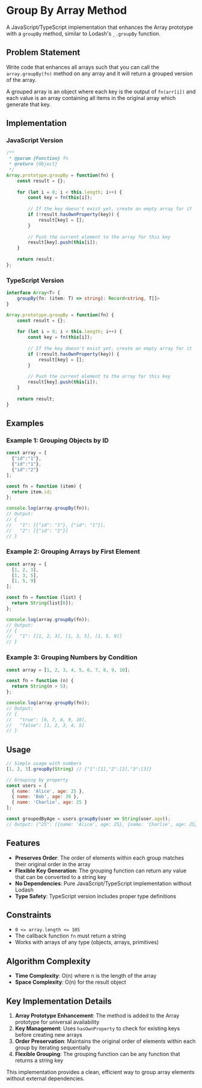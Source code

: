 # Group By Array Method

A JavaScript/TypeScript implementation that enhances the Array prototype with a `groupBy` method, similar to Lodash's `_.groupBy` function.

## Problem Statement

Write code that enhances all arrays such that you can call the `array.groupBy(fn)` method on any array and it will return a grouped version of the array.

A grouped array is an object where each key is the output of `fn(arr[i])` and each value is an array containing all items in the original array which generate that key.

## Implementation

### JavaScript Version

```javascript
/**
 * @param {Function} fn
 * @return {Object}
 */
Array.prototype.groupBy = function(fn) {
    const result = {};
    
    for (let i = 0; i < this.length; i++) {
        const key = fn(this[i]);
        
        // If the key doesn't exist yet, create an empty array for it
        if (!result.hasOwnProperty(key)) {
            result[key] = [];
        }
        
        // Push the current element to the array for this key
        result[key].push(this[i]);
    }
    
    return result;
};
```

### TypeScript Version

```typescript
interface Array<T> {
    groupBy(fn: (item: T) => string): Record<string, T[]>
}

Array.prototype.groupBy = function(fn) {
    const result = {};
    
    for (let i = 0; i < this.length; i++) {
        const key = fn(this[i]);
        
        // If the key doesn't exist yet, create an empty array for it
        if (!result.hasOwnProperty(key)) {
            result[key] = [];
        }
        
        // Push the current element to the array for this key
        result[key].push(this[i]);
    }
    
    return result;
}
```

## Examples

### Example 1: Grouping Objects by ID

```javascript
const array = [
  {"id":"1"},
  {"id":"1"},
  {"id":"2"}
];

const fn = function (item) { 
  return item.id; 
};

console.log(array.groupBy(fn));
// Output: 
// { 
//   "1": [{"id": "1"}, {"id": "1"}],   
//   "2": [{"id": "2"}] 
// }
```

### Example 2: Grouping Arrays by First Element

```javascript
const array = [
  [1, 2, 3],
  [1, 3, 5],
  [1, 5, 9]
];

const fn = function (list) { 
  return String(list[0]); 
};

console.log(array.groupBy(fn));
// Output: 
// { 
//   "1": [[1, 2, 3], [1, 3, 5], [1, 5, 9]] 
// }
```

### Example 3: Grouping Numbers by Condition

```javascript
const array = [1, 2, 3, 4, 5, 6, 7, 8, 9, 10];

const fn = function (n) { 
  return String(n > 5);
};

console.log(array.groupBy(fn));
// Output:
// {
//   "true": [6, 7, 8, 9, 10],
//   "false": [1, 2, 3, 4, 5]
// }
```

## Usage

```javascript
// Simple usage with numbers
[1, 2, 3].groupBy(String) // {"1":[1],"2":[2],"3":[3]}

// Grouping by property
const users = [
  { name: 'Alice', age: 25 },
  { name: 'Bob', age: 30 },
  { name: 'Charlie', age: 25 }
];

const groupedByAge = users.groupBy(user => String(user.age));
// Output: {"25": [{name: 'Alice', age: 25}, {name: 'Charlie', age: 25}], "30": [{name: 'Bob', age: 30}]}
```

## Features

- **Preserves Order**: The order of elements within each group matches their original order in the array
- **Flexible Key Generation**: The grouping function can return any value that can be converted to a string key
- **No Dependencies**: Pure JavaScript/TypeScript implementation without Lodash
- **Type Safety**: TypeScript version includes proper type definitions

## Constraints

- `0 <= array.length <= 105`
- The callback function `fn` must return a string
- Works with arrays of any type (objects, arrays, primitives)

## Algorithm Complexity

- **Time Complexity**: O(n) where n is the length of the array
- **Space Complexity**: O(n) for the result object

## Key Implementation Details

1. **Array Prototype Enhancement**: The method is added to the Array prototype for universal availability
2. **Key Management**: Uses `hasOwnProperty` to check for existing keys before creating new arrays
3. **Order Preservation**: Maintains the original order of elements within each group by iterating sequentially
4. **Flexible Grouping**: The grouping function can be any function that returns a string key

This implementation provides a clean, efficient way to group array elements without external dependencies.
